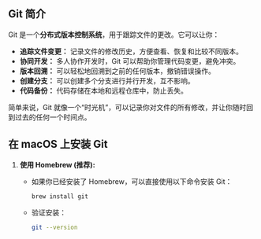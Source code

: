 ## Git 简介

Git 是一个**分布式版本控制系统**，用于跟踪文件的更改。它可以让你：

*   **追踪文件变更：** 记录文件的修改历史，方便查看、恢复和比较不同版本。
*   **协同开发：** 多人协作开发时，Git 可以帮助你管理代码变更，避免冲突。
*   **版本回溯：** 可以轻松地回溯到之前的任何版本，撤销错误操作。
*   **创建分支：** 可以创建多个分支进行并行开发，互不影响。
*   **代码备份：** 代码存储在本地和远程仓库中，防止丢失。

简单来说，Git 就像一个“时光机”，可以记录你对文件的所有修改，并让你随时回到过去的任何一个时间点。

## 在 macOS 上安装 Git

1.  **使用 Homebrew (推荐):**

    *   如果你已经安装了 Homebrew，可以直接使用以下命令安装 Git：

        ```bash  
        brew install git
        ```
    *   验证安装：
        ```bash  
        git --version
        ```
